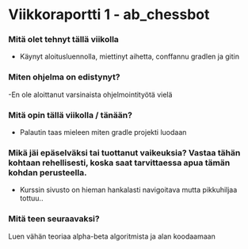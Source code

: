 Viikkoraportti 1 - ab_chessbot
========

### Mitä olet tehnyt tällä viikolla

- Käynyt aloitusluennolla, miettinyt aihetta, conffannu gradlen ja gitin

### Miten ohjelma on edistynyt?

-En ole aloittanut varsinaista ohjelmointityötä vielä

### Mitä opin tällä viikolla / tänään?

- Palautin taas mieleen miten gradle projekti luodaan

### Mikä jäi epäselväksi tai tuottanut vaikeuksia? Vastaa tähän kohtaan rehellisesti, koska saat tarvittaessa apua tämän kohdan perusteella.

- Kurssin sivusto on hieman hankalasti navigoitava mutta pikkuhiljaa tottuu..

### Mitä teen seuraavaksi?

Luen vähän teoriaa alpha-beta algoritmista ja alan koodaamaan


